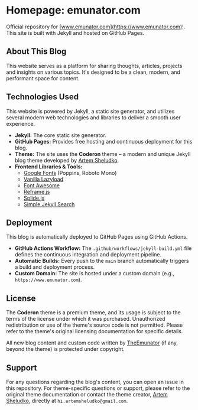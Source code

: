 # Homepage: emunator.com

Official repository for [www.emunator.com](https://www.emunator.com)!. 
This site is built with Jekyll and hosted on GitHub Pages.

## About This Blog

This website serves as a platform for sharing thoughts, articles, projects and insights on various topics. It's designed to be a clean, modern, and performant space for content.

## Technologies Used

This website is powered by Jekyll, a static site generator, and utilizes several modern web technologies and libraries to deliver a smooth user experience.

* **Jekyll:** The core static site generator.
* **GitHub Pages:** Provides free hosting and continuous deployment for this blog.
* **Theme:** The site uses the **Coderon** theme – a modern and unique Jekyll blog theme developed by [Artem Sheludko](https://jekyllthemes.io/developers/artem-sheludko).
* **Frontend Libraries & Tools:**
    * [Google Fonts](https://fonts.google.com/) (Poppins, Roboto Mono)
    * [Vanilla Lazyload](https://github.com/verlok/vanilla-lazyload)
    * [Font Awesome](https://fontawesome.com/icons)
    * [Reframe.js](https://github.com/yowainwright/reframe.js)
    * [Splide.js](https://splidejs.com/)
    * [Simple Jekyll Search](https://github.com/christian-fei/Simple-Jekyll-Search)

## Deployment

This blog is automatically deployed to GitHub Pages using GitHub Actions.

* **GitHub Actions Workflow:** The `.github/workflows/jekyll-build.yml` file defines the continuous integration and deployment pipeline.
* **Automatic Builds:** Every push to the `main` branch automatically triggers a build and deployment process.
* **Custom Domain:** The site is hosted under a custom domain (e.g., `https://www.emunator.com`). 

## License

The **Coderon** theme is a premium theme, and its usage is subject to the terms of the license under which it was purchased. Unauthorized redistribution or use of the theme's source code is not permitted. Please refer to the theme's original licensing documentation for specific details.

All new blog content and custom code written by [TheEmunator](https://github.com/the-emunator) (if any, beyond the theme) is protected under copyright.

## Support

For any questions regarding the blog's content, you can open an issue in this repository.
For theme-specific questions or support, please refer to the original theme documentation or contact the theme creator, [Artem Sheludko](https://jekyllthemes.io/developers/artem-sheludko), directly at `hi.artemsheludko@gmail.com`.
